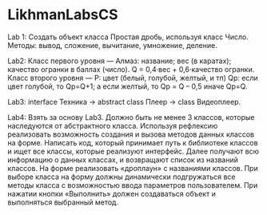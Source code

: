 # LikhmanLabsCS

Lab 1: Создать объект класса Простая дробь, используя класс Число. Методы: вывод, сложение, вычитание, умножение, деление.

Lab2: Класс первого уровня — Алмаз: название; вес (в каратах); качество огранки в баллах (число). Q = 0,4·вес + 0,6·качество огранки. 
      Класс второго уровня — P: цвет (белый, голубой, желтый, и тп) Qp: если цвет голубой, то Qp=Q+1; а если желтый, то Qp = Q – 0,5 иначе Qp=Q. 

Lab3: interface Техника -> abstract class Плеер -> class Видеоплеер.

Lab4: Взять за основу Lab3. Должно быть не менее 3 классов, которые наследуются от абстрактного класса. Используя рефлексию реализовать возможность создания  и вызова         методов данных классов на форме. Написать код, который принимает путь к библиотеке классов и ищет все классы, которые реализуют интерфейс.  Далее получают всю           информацию о данных классах, и возвращают список из названий классов. На форме реализовать «дроплаун» с названиями классов. При выборе класса на форму должны             динамически подгружаться все методы класса с возможностью ввода параметров пользователем. При нажатии кнопки «Выполнить» должен создаваться объект и выполняться         выбранный метод.
